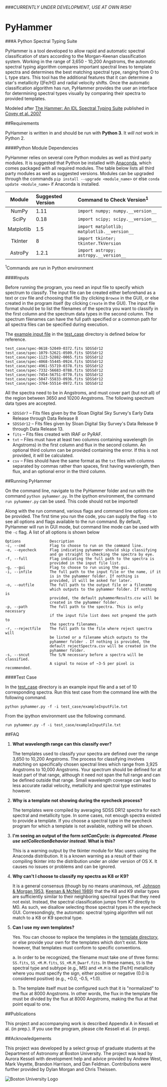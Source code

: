 ###_CURRENTLY UNDER DEVELOPMENT, USE AT OWN RISK!_

# PyHammer

###A Python Spectral Typing Suite 

PyHammer is a tool developed to allow rapid and automatic spectral classification of stars according to the Morgan-Keenan classification system. Working in the range of 3,650 - 10,200 Angstroms, the automatic spectral typing algorithm compares important spectral lines to template spectra and determines the best matching spectral type, ranging from O to L type stars. This tool has the additional features that it can determine a star's metallicity ([Fe/H]) and radial velocity shifts. Once the automatic classification algorithm has run, PyHammer provides the user an interface for determining spectral types visually by comparing their spectra to provided templates.

Modeled after [The Hammer: An IDL Spectral Typing Suite][thehammer] published in [Covey et al. 2007][covey+07]

##Requirements

PyHammer is written in and should be run with **Python 3**. It *will not* work in Python 2.

####Python Module Dependencies

PyHammer relies on several core Python modules as well as third party modules. It is suggested that Python be installed with [Anaconda][conda], which comes packaged with all required modules. The table below lists all third party modules as well as suggested versions. Modules can be upgraded through the commands `pip install --upgrade <module_name>` or else `conda update <module_name>` if Anaconda is installed.

| Module   | Suggested Version | Command to Check Version<sup>1</sup>      |
|:--------:|:------------------|:------------------------------------------|
|NumPy     | 1.11              |`import numpy; numpy.__version__`          |
|SciPy     | 0.18              |`import scipy; scipy.__version__`          |
|Matplotlib| 1.5               |`import matplotlib; matplotlib.__version__`|
|TkInter   | 8                 |`import tkinter; tkinter.TkVersion`        |
|AstroPy   | 1.2.1             |`import astropy; astropy.__version__`      |
<sup>1</sup>Commands are run in Python environment

####Inputs

Before running the program, you need an input file to specify which spectrum to classify. The input file can be created either beforehand as a text or csv file and choosing that file (by clicking `Browse` in the GUI), or else created in the program itself (by clicking `Create` in the GUI). The input file format should be to list the filenames of the spectra you want to classify in the first column and the spectrum data types in the second column. The spectrum filenames can have the full path specified or a common path for all spectra files can be specified during execution.

The [example input file](/test_case/exampleInputFile.txt) in the [test_case](/test_case) directory is defined below for reference.

    test_case/spec-0618-52049-0372.fits SDSSdr12
    test_case/spec-1079-52621-0509.fits SDSSdr12
    test_case/spec-1123-52882-0065.fits SDSSdr12
    test_case/spec-4068-55445-0924.fits SDSSdr12
    test_case/spec-4961-55719-0378.fits SDSSdr12
    test_case/spec-7332-56683-0788.fits SDSSdr12
    test_case/spec-7454-56751-0770.fits SDSSdr12
    test_case/spec-5047-55833-0936.fits SDSSdr12
    test_case/spec-3764-55514-0972.fits SDSSdr12
    
All the spectra need to be in Angstroms, and must cover part (but not all) of the region between 3650 and 10200 Angstroms. The following spectrum data types are accepted.

 - `SDSSdr7` – Fits files given by the Sloan Digital Sky Survey's Early Data Release through Data Release 8
 - `SDSSdr12` – Fits files given by Sloan Digital Sky Survey's Data Release 9 through Data Release 13. 
 - `fits` – Fits files created with IRAF or PyRAF. 
 - `txt` – Files must have at least two columns containing wavelength (in Angstroms) in the first column and flux in the second column. An optional third column can be provided containing the error. If this is not provided, it will be calculated.
 - `csv` – Files should have the same format as the `txt` files with columns separated by commas rather than spaces, first having wavelength, then flux, and an optional error in the third column.

##Running PyHammer

On the command line, navigate to the PyHammer folder and run with the command `python pyhammer.py`. In the ipython environment, the command `run pyhammer.py` can be used. This code should not be imported!

Along with the run command, various flags and command line options can be provided. The first time you run the code, you can supply the flag `-h` to see all options and flags available to the run command. By default, PyHammer will run in GUI mode, but command line mode can be used with the `-c` flag. A list of all options is shown below

    Options             Description
    -c, --cmd           Flag to choose to run on the command line.
    -e, --eyecheck      Flag indicating pyhammer should skip classifying
                        and go straight to checking the spectra by eye.
    -f, --full          Flag indicating the full path to the spectra is
                        provided in the input file list.
    -g, --gui           Flag to choose to run using the gui.
    -i, --infile        The full path to the input file or the name, if it
                        is in the pyhammer folder. If nothing is
                        provided, it will be asked for later.
    -o, --outfile       The full path to the output file or a filename
                        which outputs to the pyhammer folder. If nothing is
                        provided, the default pyhammerResults.csv will be
                        created in the pyhammer folder.
    -p, --path          The full path to the spectra. This is only necessary
                        if the input file list does not prepend the path to
                        the spectra filenames.
    -r, --rejectfile    The full path to the file where reject spectra will
                        be listed or a filename which outputs to the
                        pyhammer folder . If nothing is provided, the
                        default rejectSpectra.csv will be created in the
                        pyhammer folder.
    -s, --sncut         The S/N necessary before a spectra will be classified.
                        A signal to noise of ~3-5 per pixel is recommended.

####Test Case

In the [test_case](/test_case) directory is an example input file and a set of 10 corresponding spectra. Run this test case from the command line with the following command.

    python pyhammer.py -f -i test_case/exampleInputFile.txt

From the ipython environment use the following command.

    run pyhammer.py -f -i test_case/exampleInputFile.txt

##FAQ

1. **What wavelength range can this classify over?**

   The templates used to classify your spectra are defined over the range 3,650 to 10,200 Angstroms. The process for classifying involves matching on specifically chosen spectral lines which range from 3,925 Angstroms to 10,000 Angstroms. Your spectrum should be defined for at least part of that range, although it need not span the full range and can be defined outside that range. Small wavelength coverage can lead to less accurate radial velocity, metallicity and spectral type estimates however. 

2. **Why is a template not showing during the eyecheck process?**

   The templates were compiled by averaging SDSS DR12 spectra for each spectral and metallicity type. In some cases, not enough spectra existed to provide a template. If you choose a spectral type in the eyecheck program for which a template is not available, nothing will be shown.

3. **I'm seeing an output of the form _setCanCycle: is deprecated.  Please use setCollectionBehavior instead_. What is this?**
   
   This is a warning output by the tkinter module for Mac users using the Anaconda distribution. It is a known warning as a result of their compiling tkinter into the distribution under an older version of OS X. It causes no issues or problems and can be ignored.

4. **Why can't I choose to classify my spectra as K8 or K9?**

   It is a general consensus (though by no means unanimous, ref. [Johnson & Morgan 1953][Johnson_Morgan], [Keenan & McNeil 1989](Keenan_McNeil)) that the K8 and K9 stellar types are sufficiently similar to their neighboring spectral types that they need not exist. Instead, the spectral classification jumps from K7 directly to M0. As such, we disallow selecting those spectral types in the eyecheck GUI. Corresondingly, the automatic spectral typing algorithm will not match to a K8 or K9 spectral type.
  
5. **Can I use my own templates?**
   
   Yes. You can choose to replace the templates in the [template directory](/resources/templates), or else provide your own for the templates which don't exist. Note however, that templates must conform to specific conventions.

   a. In order to be recognized, the filename must take one of three forms: `SS.fits`, `SS_+M.M.fits`, `SS_+M.M_Dwarf.fits`. In these names, `SS` is the spectral type and subtype (e.g., M5) and `+M.M` is the [Fe/H] metallicity where you must specify the sign, either positive or negative (0.0 is considered positive) (e.g., +0.0, -0.5, +1.0).
   
   b. The template itself must be configured such that it is "normalized" to the flux at 8000 Angstroms. In other words, the flux in the template file must be divided by the flux at 8000 Angstroms, making the flux at that point equal to one.

##Publications

This project and accompanying work is described Appendix A in Kesseli et al. (in prep.). If you use the program, please cite Kesseli et al. (in prep). 

##Acknowledgements

This project was developed by a select group of graduate students at the Department of Astronomy at Boston University. The project was lead by Aurora Kesseli with development help and advice provided by Andrew West, Mark Veyette, Brandon Harrison, and Dan Feldman. Contributions were further provided by Dylan Morgan and Chris Theissen.

![Boston University Logo](https://www.bu.edu/brand/files/2012/10/BU-Master-Logo.gif "Boston University")

[thehammer]: http://myweb.facstaff.wwu.edu/~coveyk/thehammer.html
[covey+07]: http://adsabs.harvard.edu/abs/2007AJ....134.2398C
[conda]: https://www.continuum.io/downloads
[backend_problem]: https://github.com/mperrin/webbpsf/issues/103
[Johnson_Morgan]: http://adsabs.harvard.edu/abs/1953ApJ...117..313J
[Keenan_McNeil]: http://adsabs.harvard.edu/abs/1989ApJS...71..245K
